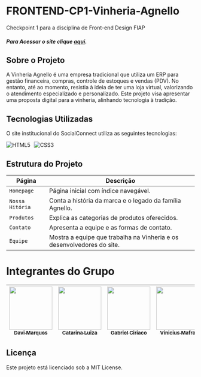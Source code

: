# FRONTEND-CP1-Vinheria-Agnello

Checkpoint 1 para a disciplina de Front-end Design FIAP

##### Para Acessar o site clique [aqui]().

## Sobre o Projeto

A Vinheria Agnello é uma empresa tradicional que utiliza um ERP para gestão financeira, compras, controle de estoques e vendas (PDV). No entanto, até ao momento, resistia à ideia de ter uma loja virtual, valorizando o atendimento especializado e personalizado. Este projeto visa apresentar uma proposta digital para a vinheria, alinhando tecnologia à tradição.

## Tecnologias Utilizadas

O site institucional do SocialConnect utiliza as seguintes tecnologias:

<div style="display: flex; gap: 10px;">
  <img src="https://img.shields.io/badge/html5-%23E34F26.svg?style=for-the-badge&logo=html5&logoColor=white" alt="HTML5">
  <img src="https://img.shields.io/badge/css3-%231572B6.svg?style=for-the-badge&logo=css3&logoColor=white" alt="CSS3">
</div>

## Estrutura do Projeto  

| Página         | Descrição                                                                 |
|----------------|---------------------------------------------------------------------------|
| `Homepage`   | Página inicial com índice navegável.                                      |
| `Nossa Hitória`| Conta a história da marca e o legado da família Agnello.                  |
| `Produtos`| Explica as categorias de produtos oferecidos.                             |
| `Contato` | Apresenta a equipe e as formas de contato.                                |
| `Equipe`    | Mostra a equipe que trabalha na Vinheria e os desenvolvedores do site.                                 |

# Integrantes do Grupo  

| [<img loading="lazy" src="https://github.com/DaviMunhoz1005.png" width=115><br><sub>Davi Marques</sub>](https://github.com/DaviMunhoz1005) |  [<img loading="lazy" src="https://github.com/catvergueiro.png" width=115><br><sub>Catarina Luiza</sub>](https://github.com/catvergueiro) |  [<img loading="lazy" src="https://github.com/Gabsgc01.png" width=115><br><sub>Gabriel Ciriaco</sub>](https://github.com/Gabsgc01) | [<img loading="lazy" src="https://github.com/Mafraaa.png" width=115><br><sub>Vinicius Mafra</sub>](https://github.com/Mafraaa) | [<img loading="lazy" src="https://github.com/MariFranca.png" width=115><br><sub>Mariana Franca</sub>](https://github.com/MariFranca) | 
| :---: | :---: | :---: | :---: | :---: |

## Licença

Este projeto está licenciado sob a MIT License.